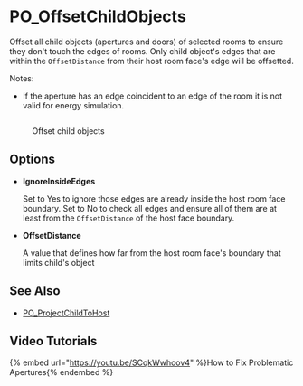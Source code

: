 # PO_OffsetChildObjects

Offset all child objects (apertures and doors) of selected rooms to ensure they don&apos;t touch the edges of rooms.
Only child object&apos;s edges that are within the `OffsetDistance` from their host room face&apos;s edge will be offsetted.

Notes:
- If the aperture has an edge coincident to an edge of the room it is not valid for energy simulation.

<div>
<figure>
  <img src="https://user-images.githubusercontent.com/2915573/209991804-5ec0fb4a-512d-462c-9aec-ca76ef768726.gif" alt="">
  <figcaption>
    <p>Offset child objects</p>
  </figcaption>
</figure>
</div>

## Options

* **IgnoreInsideEdges**

  Set to Yes to ignore those edges are already inside the host room face boundary. Set to No to check all edges and ensure all of them are at least from the `OffsetDistance` of the host face boundary.

* **OffsetDistance**

  A value that defines how far from the host room face&apos;s boundary that limits child&apos;s object


## See Also

* [PO_ProjectChildToHost](./po_projectchildtohost.md)

## Video Tutorials

{% embed url="https://youtu.be/SCqkWwhoov4" %}How to Fix Problematic Apertures{% endembed %}

